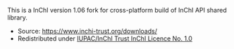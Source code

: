 
This is a InChI version 1.06 fork for cross-platform build of InChI API shared library.

- Source: https://www.inchi-trust.org/downloads/
- Redistributed under [IUPAC/InChI Trust InChI Licence No. 1.0](./LICENCE)
